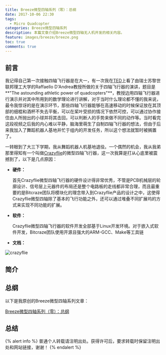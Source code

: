 ```yaml
---
title: Breeze微型四轴系列（零）：总纲
date: 2017-10-06 22:30
tags:
  - Micro Quadcopter
categories: Breeze微型四轴系列
description: 本篇文章介绍Breeze微型四轴无人机开发的相关内容。
feature: images/breeze/breeze.png
toc: true
comments: true
---
```


## 前言

我记得自己第一次接触四轴飞行器是在大一，有一次我在[TED](https://www.ted.com)上看了由瑞士苏黎世联邦理工大学的Raffaello D'Andrea教授所做的关于四轴飞行器的演讲，题目是**"The astounding athletic power of quadcopters"**，教授边用四轴飞行器进行演示并对其中所用到的数学理论进行讲解，对于当时什么理论都不懂的我来说，最令我惊讶的是在演示环节，那些四轴飞行器能够在高速移动的时候保证放在其顶部的细棍和酒杯不失去平衡，可以在桨叶受损的情况下依然可控，可以通过协作接住由人所抛出的小球并将其击回，可以判断人的手势来做不同的动作等。当时看完这段视频之后我的内心难以平静，脑海里萌生了自制四轴飞行器的想法，但由于后来我加入了舞蹈机器人基地并忙于组内的开发任务，所以这个想法就暂时被搁置了。

<!--more-->

一转眼到了大三下学期，我从舞蹈机器人机基地退役。一个偶然的机会，我从我弟那里得知有一个叫做[Crazyflie](https://www.bitcraze.io/)的微型四轴飞行器，这一次我算是打从心底里被震撼到了，以下是几点原因：

- **硬件：**

  首先Crazyflie微型四轴飞行器的硬件设计得非常优秀，不管是PCB机械层的轮廓设计、信号层上元器件的布局还是整个电路板的走线都非常合理，而且最重要的是Bitcraze团队将模块化的理念带入到Crazyflie产品的设计之中，这使得Crazyflie微型四轴除了基本的飞行功能之外，还可以通过堆叠不同扩展坞的方式来实现不同功能的扩展。

- **软件：**

  Crazyflie微型四轴飞行器的软件开发全部基于Linux开发环境。对于嵌入式软件开发，Bitcraze团队使用开源且强大的ARM-GCC、Make等工具链

- **文档：**



![crazyflie](../../../../../images/crazyflie/crazyflie.jpg)

## 简介

## 总纲

以下是我原创的Breeze微型四轴系列文章：

[Breeze微型四轴系列（零）：总纲](https://myyerrol.github.io/zh-cn/2017/10/06/breeze_quadcopter_0_superclass)

## 总结

{% alert info %}
普通个人转载请注明出处。获得许可后，要求转载时保留注明出处和网站链接，谢谢！
{% endalert %}
